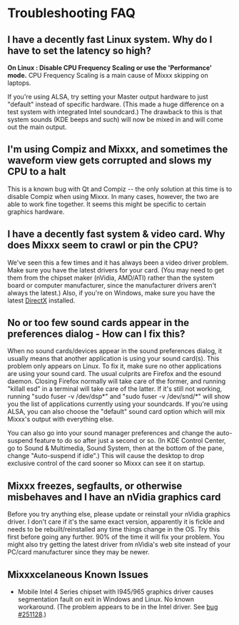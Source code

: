 # Troubleshooting FAQ

## I have a decently fast Linux system. Why do I have to set the latency so high?

**On Linux : Disable CPU Frequency Scaling or use the 'Performance'
mode.** CPU Frequency Scaling is a main cause of Mixxx skipping on
laptops.

If you're using ALSA, try setting your Master output hardware to just
"default" instead of specific hardware. (This made a huge difference on
a test system with integrated Intel soundcard.) The drawback to this is
that system sounds (KDE beeps and such) will now be mixed in and will
come out the main output.

## I'm using Compiz and Mixxx, and sometimes the waveform view gets corrupted and slows my CPU to a halt

This is a known bug with Qt and Compiz -- the only solution at this time
is to disable Compiz when using Mixxx. In many cases, however, the two
are able to work fine together. It seems this might be specific to
certain graphics hardware.

## I have a decently fast system & video card. Why does Mixxx seem to crawl or pin the CPU?

We've seen this a few times and it has always been a video driver
problem. Make sure you have the latest drivers for your card. (You may
need to get them from the chipset maker (nVidia, AMD/ATI) rather than
the system board or computer manufacturer, since the manufacturer
drivers aren't always the latest.) Also, if you're on Windows, make sure
you have the latest [DirectX](http://www.microsoft.com/directx)
installed.

## No or too few sound cards appear in the preferences dialog - How can I fix this?

When no sound cards/devices appear in the sound preferences dialog, it
usually means that another application is using your sound card(s). This
problem only appears on Linux. To fix it, make sure no other
applications are using your sound card. The usual culprits are Firefox
and the esound daemon. Closing Firefox normally will take care of the
former, and running "killall esd" in a terminal will take care of the
latter. If it's still not working, running "sudo fuser -v /dev/dsp\*"
and "sudo fuser -v /dev/snd/\*" will show you the list of applications
currently using your soundcards. If you're using ALSA, you can also
choose the "default" sound card option which will mix Mixxx's output
with everything else.

You can also go into your sound manager preferences and change the
auto-suspend feature to do so after just a second or so. (In KDE Control
Center, go to Sound & Multimedia, Sound System, then at the bottom of
the pane, change "Auto-suspend if idle".) This will cause the desktop to
drop exclusive control of the card sooner so Mixxx can see it on
startup.

## Mixxx freezes, segfaults, or otherwise misbehaves and I have an nVidia graphics card

Before you try anything else, please update or reinstall your nVidia
graphics driver. I don't care if it's the same exact version, apparently
it is fickle and needs to be rebuilt/reinstalled any time things change
in the OS. Try this first before going any further. 90% of the time it
will fix your problem. You might also try getting the latest driver from
nVidia's web site instead of your PC/card manufacturer since they may be
newer.

## Mixxxcelaneous Known Issues

  - Mobile Intel 4 Series chipset with I945/965 graphics driver causes
    segmentation fault on exit in Windows and Linux. No known
    workaround. (The problem appears to be in the Intel driver. See [bug
    \#251128](https://bugs.launchpad.net/bugs/251128).)
